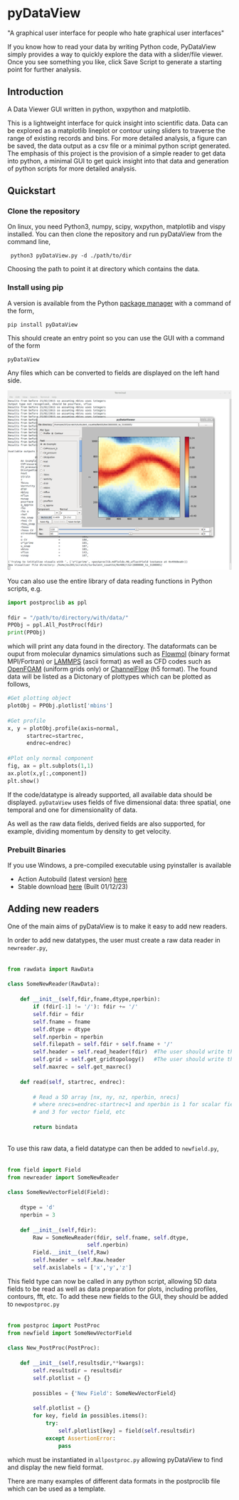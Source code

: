 # pyDataView

"A graphical user interface for people who hate graphical user interfaces"

If you know how to read your data by writing Python code, PyDataView simply provides a way to quickly explore the data with a slider/file viewer. Once you see something you like, click Save Script to generate a starting point for further analysis.

## Introduction

A Data Viewer GUI written in python, wxpython and matplotlib.

This is a lightweight interface for quick insight into scientific data.
Data can be explored as a matplotlib lineplot or contour using sliders to traverse the range of existing records and bins.
For more detailed analysis, a figure can be saved, the data output as a csv file or a minimal python script generated.
The emphasis of this project is the provision of a simple reader to get data into python, a minimal GUI to get quick insight into that data and generation of python scripts for more detailed analysis.

## Quickstart

### Clone the repository

On linux, you need Python3, numpy, scipy, wxpython, matplotlib and vispy installed. You can then clone the repository and run pyDataView from the command line,

     python3 pyDataView.py -d ./path/to/dir 
     
Choosing the path to point it at directory which contains the data. 

### Install using pip

A version is available from the Python [package manager](https://pypi.org/project/pyDataView/) with a command of the form,

    pip install pyDataView

This should create an entry point so you can use the GUI with a command of the form

    pyDataView
    
Any files which can be converted to fields are displayed on the left hand side.

![alt tag](https://raw.githubusercontent.com/edwardsmith999/pyDataView/master/pyDataView_screenshot.png)
   
You can also use the entire library of data reading functions in Python scripts, e.g.

```python
import postproclib as ppl

fdir = "/path/to/directory/with/data/"
PPObj = ppl.All_PostProc(fdir)
print(PPObj)
```

which will print any data found in the directory. The dataformats can be ouput from molecular dynamics simulations such as [Flowmol](https://github.com/edwardsmith999/flowmol) (binary format MPI/Fortran) or [LAMMPS](https://www.lammps.org/) (ascii format) as well as CFD codes such as [OpenFOAM](https://openfoam.org/) (uniform grids only) or [ChannelFlow](http://channelflow.org/) (h5 format). The found data will be listed as a Dictonary of plottypes which can be plotted as follows,

```python
#Get plotting object
plotObj = PPObj.plotlist['mbins']

#Get profile
x, y = plotObj.profile(axis=normal, 
      startrec=startrec, 
      endrec=endrec)

#Plot only normal component
fig, ax = plt.subplots(1,1)
ax.plot(x,y[:,component])
plt.show()
```

If the code/datatype is already supported, all available data should be displayed.
`pyDataView` uses fields of five dimensional data: three spatial, one temporal and one for dimensionality of data.

As well as the raw data fields, derived fields are also supported, for example, dividing momentum by density to get velocity.
    
### Prebuilt Binaries
If you use Windows, a pre-compiled executable using pyinstaller is available 

 - Action Autobuild (latest version) [here](https://nightly.link/edwardsmith999/pyDataView/workflows/main/master/pyDataView.exe.zip)
 - Stable download [here]([https://e1.pcloud.link/publink/show?code=XZng4FZRzqlM9Xu9m5rjfsHqeWmYYcaWnj7](https://e.pcloud.link/publink/show?code=XZow81ZztSOsTwpmBbrvhihbwBVVYIf5vhy)) (Built 01/12/23)


## Adding new readers

One of the main aims of pyDataView is to make it easy to add new readers. 

In order to add new datatypes, the user must create a raw data reader in `newreader.py`,

```python

from rawdata import RawData

class SomeNewReader(RawData):

    def __init__(self,fdir,fname,dtype,nperbin):
        if (fdir[-1] != '/'): fdir += '/' 
        self.fdir = fdir
        self.fname = fname
        self.dtype = dtype
        self.nperbin = nperbin
        self.filepath = self.fdir + self.fname + '/'
        self.header = self.read_header(fdir)  #The user should write these
        self.grid = self.get_gridtopology()   #The user should write these
        self.maxrec = self.get_maxrec()

    def read(self, startrec, endrec):

        # Read a 5D array [nx, ny, nz, nperbin, nrecs]
        # where nrecs=endrec-startrec+1 and nperbin is 1 for scalar field
        # and 3 for vector field, etc
        
        return bindata
    
 ```
To use this raw data, a field datatype can then be added to `newfield.py`,

```python

from field import Field
from newreader import SomeNewReader

class SomeNewVectorField(Field):
    
    dtype = 'd'
    nperbin = 3
    
    def __init__(self,fdir):
        Raw = SomeNewReader(fdir, self.fname, self.dtype, 
                         self.nperbin)
        Field.__init__(self,Raw)
        self.header = self.Raw.header
        self.axislabels = ['x','y','z']

````
This field type can now be called in any python script, allowing 5D data fields to be read as well as data preparation for plots, including profiles, contours, fft, etc. To add these new fields to the GUI, they should be added to `newpostproc.py`

```python

from postproc import PostProc
from newfield import SomeNewVectorField

class New_PostProc(PostProc):

    def __init__(self,resultsdir,**kwargs):
        self.resultsdir = resultsdir
        self.plotlist = {} 

        possibles = {'New Field': SomeNewVectorField}

        self.plotlist = {}
        for key, field in possibles.items(): 
            try:
                self.plotlist[key] = field(self.resultsdir)
            except AssertionError:
                pass 
```
which must be instantiated in `allpostproc.py` allowing pyDataView to find and display the new field format.

There are many examples of different data formats in the postproclib file which can be used as a template.
